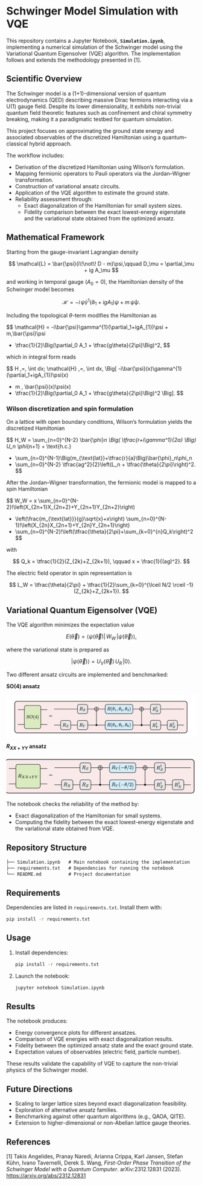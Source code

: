 # Schwinger Model Simulation with VQE

This repository contains a Jupyter Notebook, **`Simulation.ipynb`**, implementing a numerical simulation of the Schwinger model using the Variational Quantum Eigensolver (VQE) algorithm. The implementation follows and extends the methodology presented in [1].

## Scientific Overview

The Schwinger model is a (1+1)-dimensional version of quantum electrodynamics (QED) describing massive Dirac fermions interacting via a U(1) gauge field. Despite its lower dimensionality, it exhibits non-trivial quantum field theoretic features such as confinement and chiral symmetry breaking, making it a paradigmatic testbed for quantum simulation.

This project focuses on approximating the ground state energy and associated observables of the discretized Hamiltonian using a quantum–classical hybrid approach.

The workflow includes:
- Derivation of the discretized Hamiltonian using Wilson’s formulation.
- Mapping fermionic operators to Pauli operators via the Jordan–Wigner transformation.
- Construction of variational ansatz circuits.
- Application of the VQE algorithm to estimate the ground state.
- Reliability assessment through:
  - Exact diagonalization of the Hamiltonian for small system sizes.
  - Fidelity comparison between the exact lowest-energy eigenstate and the variational state obtained from the optimized ansatz.

## Mathematical Framework

Starting from the gauge-invariant Lagrangian density

$$
\mathcal{L} = \bar{\psi}(i\!\not\! D - m)\psi,\qquad D_\mu = \partial_\mu + ig A_\mu
$$

and working in temporal gauge $(A_0 = 0)$, the Hamiltonian density of the Schwinger model becomes

$$
\mathcal{H} = -i \, \bar{\psi}\gamma^{1}(\partial_1 + ig A_{1})\psi + m \, \bar{\psi}\psi.
$$

Including the topological $\theta$-term modifies the Hamiltonian as

$$
\mathcal{H} = -i\bar{\psi}\gamma^{1}(\partial_1+igA_{1})\psi + m\,\bar{\psi}\psi
+ \tfrac{1}{2}\Big(\partial_0 A_1 + \tfrac{g\theta}{2\pi}\Big)^2,
$$

which in integral form reads

$$
H \,=\, \int dx\; \mathcal{H}
\,=\, \int dx\, \Big[
 -i\bar{\psi}(x)\gamma^{1}(\partial_1+igA_{1})\psi(x)
 + m \, \bar{\psi}(x)\psi(x)
 + \tfrac{1}{2}\Big(\partial_0 A_1 + \tfrac{g\theta}{2\pi}\Big)^2
\Big].
$$

### Wilson discretization and spin formulation

On a lattice with open boundary conditions, Wilson’s formulation yields the discretized Hamiltonian

$$
H_W =
\sum_{n=0}^{N-2} \bar{\phi}_n \Big( \tfrac{r+i\gamma^1}{2a} \Big) U_n \phi_{n+1} + \text{h.c.}
+ \sum_{n=0}^{N-1}\Big(m_{\text{lat}}+\tfrac{r}{a}\Big)\bar{\phi}_n\phi_n
+ \sum_{n=0}^{N-2} \tfrac{ag^2}{2}\left(L_n + \tfrac{\theta}{2\pi}\right)^2.
$$

After the Jordan–Wigner transformation, the fermionic model is mapped to a spin Hamiltonian

$$
W_W =
x \sum_{n=0}^{N-2}\!\left(X_{2n+1}X_{2n+2}+Y_{2n+1}Y_{2n+2}\right)
+ \left(\frac{m_{\text{lat}}}{g}\sqrt{x}+x\right)
\sum_{n=0}^{N-1}\!\left(X_{2n}X_{2n+1}+Y_{2n}Y_{2n+1}\right)
+ \sum_{n=0}^{N-2}\!\left(\tfrac{\theta}{2\pi}+\sum_{k=0}^{n}Q_k\right)^2
$$

with

$$
Q_k = \tfrac{1}{2}(Z_{2k}+Z_{2k+1}), \qquad x = \frac{1}{(ag)^2}.
$$

The electric field operator in spin representation is

$$
L_W = \tfrac{\theta}{2\pi} + \tfrac{1}{2}\sum_{k=0}^{\lceil N/2 \rceil -1}(Z_{2k}+Z_{2k+1}).
$$

## Variational Quantum Eigensolver (VQE)

The VQE algorithm minimizes the expectation value

$$
E(\vec{\theta}) = \langle \psi(\vec{\theta}) \vert \, W_W \, \vert \psi(\vec{\theta}) \rangle,
$$

where the variational state is prepared as

$$
\vert\psi(\vec{\theta})\rangle = U_V(\vec{\theta})\,U_R\,\vert 0\rangle.
$$

Two different ansatz circuits are implemented and benchmarked:

**SO(4) ansatz**

![SO(4) Ansatz](images/S04.png)

**$R_{XX+YY}$ ansatz**

![Rxx+YY Ansatz](images/R_XXYY.png)

The notebook checks the reliability of the method by:
- Exact diagonalization of the Hamiltonian for small systems.
- Computing the fidelity between the exact lowest-energy eigenstate and the variational state obtained from VQE.

## Repository Structure

```
├── Simulation.ipynb   # Main notebook containing the implementation
├── requirements.txt   # Dependencies for running the notebook
└── README.md          # Project documentation
```

## Requirements

Dependencies are listed in `requirements.txt`. Install them with:
```bash
pip install -r requirements.txt
```

## Usage

1. Install dependencies:
   ```bash
   pip install -r requirements.txt
   ```
2. Launch the notebook:
   ```bash
   jupyter notebook Simulation.ipynb
   ```

## Results

The notebook produces:
- Energy convergence plots for different ansatzes.
- Comparison of VQE energies with exact diagonalization results.
- Fidelity between the optimized ansatz state and the exact ground state.
- Expectation values of observables (electric field, particle number).

These results validate the capability of VQE to capture the non-trivial physics of the Schwinger model.

## Future Directions

- Scaling to larger lattice sizes beyond exact diagonalization feasibility.
- Exploration of alternative ansatz families.
- Benchmarking against other quantum algorithms (e.g., QAOA, QITE).
- Extension to higher-dimensional or non-Abelian lattice gauge theories.

## References

[1] Takis Angelides, Pranay Naredi, Arianna Crippa, Karl Jansen, Stefan Kühn, Ivano Tavernelli, Derek S. Wang, *First-Order Phase Transition of the Schwinger Model with a Quantum Computer*. arXiv:2312.12831 (2023). https://arxiv.org/abs/2312.12831
